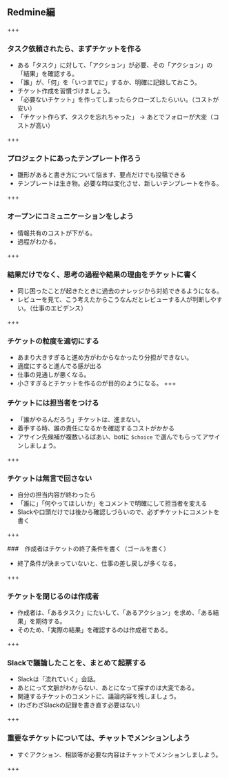 ## Redmine編

+++

### タスク依頼されたら、まずチケットを作る

* ある「タスク」に対して、「アクション」が必要、その「アクション」の「結果」を確認する。
* 「誰」が、「何」を「いつまでに」するか、明確に記録しておこう。
* チケット作成を習慣づけましょう。
* 「必要ないチケット」を作ってしまったらクローズしたらいい。（コストが安い）
* 「チケット作らず、タスクを忘れちゃった」 -> あとでフォローが大変（コストが高い） 

+++ 

### プロジェクトにあったテンプレート作ろう

* 雛形があると書き方について悩ます、要点だけでも投稿できる
* テンプレートは生き物。必要な時は変化させ、新しいテンプレートを作る。

+++ 

### オープンにコミュニケーションをしよう
* 情報共有のコストが下がる。
* 過程がわかる。

+++ 

### 結果だけでなく、思考の過程や結果の理由をチケットに書く
* 同じ困ったことが起きたときに過去のナレッジから対処できるようになる。
* レビューを見て、こう考えたからこうなんだとレビューする人が判断しやすい。（仕事のエビデンス）

+++ 
### チケットの粒度を適切にする
* あまり大きすぎると進め方がわからなかったり分担ができない。
* 適度にすると進んでる感が出る
* 仕事の見通しが悪くなる。
* 小さすぎるとチケットを作るのが目的のようになる。
+++ 

### チケットには担当者をつける

* 「誰がやるんだろう」チケットは、進まない。
*  着手する時、誰の責任になるかを確認するコストがかかる
* アサイン先候補が複数いるばあい、botに `$choice`
  で選んでもらってアサインしましょう。

+++

### チケットは無言で回さない

* 自分の担当内容が終わったら
* 「誰に」「何やってほしいか」をコメントで明確にして担当者を変える
* Slackや口頭だけでは後から確認しづらいので、必ずチケットにコメントを書く

+++

###　作成者はチケットの終了条件を書く（ゴールを書く）
* 終了条件が決まっていないと、仕事の差し戻しが多くなる。

+++ 

### チケットを閉じるのは作成者

* 作成者は、「あるタスク」にたいして、「あるアクション」を求め、「ある結果」を期待する。
* そのため、「実際の結果」を確認するのは作成者である。

+++

### Slackで議論したことを、まとめて起票する

* Slackは「流れていく」会話。
* あとにって文脈がわからない、あとになって探すのは大変である。
* 関連するチケットのコメントに、議論内容を残しましょう。
* (わざわざSlackの記録を書き直す必要はない)

+++ 

### 重要なチケットについては、チャットでメンションしよう

* すぐアクション、相談等が必要な内容はチャットでメンションしましよう。

+++ 

